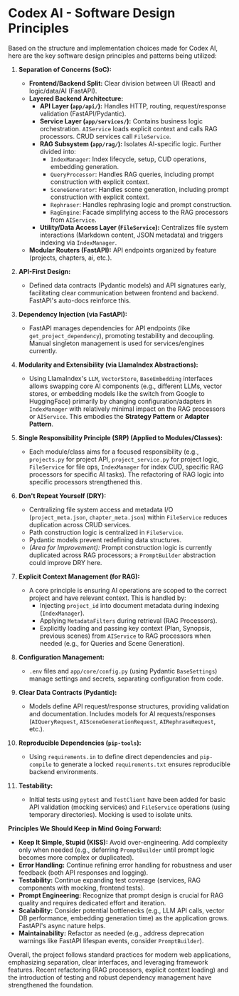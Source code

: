 # Codex AI - Software Design Principles

Based on the structure and implementation choices made for Codex AI, here are the key software design principles and patterns being utilized:

1.  **Separation of Concerns (SoC):**
    *   **Frontend/Backend Split:** Clear division between UI (React) and logic/data/AI (FastAPI).
    *   **Layered Backend Architecture:**
        *   **API Layer (`app/api/`):** Handles HTTP, routing, request/response validation (FastAPI/Pydantic).
        *   **Service Layer (`app/services/`):** Contains business logic orchestration. `AIService` loads explicit context and calls RAG processors. CRUD services call `FileService`.
        *   **RAG Subsystem (`app/rag/`):** Isolates AI-specific logic. Further divided into:
            *   `IndexManager`: Index lifecycle, setup, CUD operations, embedding generation.
            *   `QueryProcessor`: Handles RAG queries, including prompt construction with explicit context.
            *   `SceneGenerator`: Handles scene generation, including prompt construction with explicit context.
            *   `Rephraser`: Handles rephrasing logic and prompt construction.
            *   `RagEngine`: Facade simplifying access to the RAG processors from `AIService`.
        *   **Utility/Data Access Layer (`FileService`):** Centralizes file system interactions (Markdown content, JSON metadata) and triggers indexing via `IndexManager`.
    *   **Modular Routers (FastAPI):** API endpoints organized by feature (projects, chapters, ai, etc.).

2.  **API-First Design:**
    *   Defined data contracts (Pydantic models) and API signatures early, facilitating clear communication between frontend and backend. FastAPI's auto-docs reinforce this.

3.  **Dependency Injection (via FastAPI):**
    *   FastAPI manages dependencies for API endpoints (like `get_project_dependency`), promoting testability and decoupling. Manual singleton management is used for services/engines currently.

4.  **Modularity and Extensibility (via LlamaIndex Abstractions):**
    *   Using LlamaIndex's `LLM`, `VectorStore`, `BaseEmbedding` interfaces allows swapping core AI components (e.g., different LLMs, vector stores, or embedding models like the switch from Google to HuggingFace) primarily by changing configuration/adapters in `IndexManager` with relatively minimal impact on the RAG processors or `AIService`. This embodies the **Strategy Pattern** or **Adapter Pattern**.

5.  **Single Responsibility Principle (SRP) (Applied to Modules/Classes):**
    *   Each module/class aims for a focused responsibility (e.g., `projects.py` for project API, `project_service.py` for project logic, `FileService` for file ops, `IndexManager` for index CUD, specific RAG processors for specific AI tasks). The refactoring of RAG logic into specific processors strengthened this.

6.  **Don't Repeat Yourself (DRY):**
    *   Centralizing file system access and metadata I/O (`project_meta.json`, `chapter_meta.json`) within `FileService` reduces duplication across CRUD services.
    *   Path construction logic is centralized in `FileService`.
    *   Pydantic models prevent redefining data structures.
    *   *(Area for Improvement):* Prompt construction logic is currently duplicated across RAG processors; a `PromptBuilder` abstraction could improve DRY here.

7.  **Explicit Context Management (for RAG):**
    *   A core principle is ensuring AI operations are scoped to the correct project and have relevant context. This is handled by:
        *   Injecting `project_id` into document metadata during indexing (`IndexManager`).
        *   Applying `MetadataFilters` during retrieval (RAG Processors).
        *   Explicitly loading and passing key context (Plan, Synopsis, previous scenes) from `AIService` to RAG processors when needed (e.g., for Queries and Scene Generation).

8.  **Configuration Management:**
    *   `.env` files and `app/core/config.py` (using Pydantic `BaseSettings`) manage settings and secrets, separating configuration from code.

9.  **Clear Data Contracts (Pydantic):**
    *   Models define API request/response structures, providing validation and documentation. Includes models for AI requests/responses (`AIQueryRequest`, `AISceneGenerationRequest`, `AIRephraseRequest`, etc.).

10. **Reproducible Dependencies (`pip-tools`):**
    *   Using `requirements.in` to define direct dependencies and `pip-compile` to generate a locked `requirements.txt` ensures reproducible backend environments.

11. **Testability:**
    *   Initial tests using `pytest` and `TestClient` have been added for basic API validation (mocking services) and `FileService` operations (using temporary directories). Mocking is used to isolate units.

**Principles We Should Keep in Mind Going Forward:**

*   **Keep It Simple, Stupid (KISS):** Avoid over-engineering. Add complexity only when needed (e.g., deferring `PromptBuilder` until prompt logic becomes more complex or duplicated).
*   **Error Handling:** Continue refining error handling for robustness and user feedback (both API responses and logging).
*   **Testability:** Continue expanding test coverage (services, RAG components with mocking, frontend tests).
*   **Prompt Engineering:** Recognize that prompt design is crucial for RAG quality and requires dedicated effort and iteration.
*   **Scalability:** Consider potential bottlenecks (e.g., LLM API calls, vector DB performance, embedding generation time) as the application grows. FastAPI's async nature helps.
*   **Maintainability:** Refactor as needed (e.g., address deprecation warnings like FastAPI lifespan events, consider `PromptBuilder`).

Overall, the project follows standard practices for modern web applications, emphasizing separation, clear interfaces, and leveraging framework features. Recent refactoring (RAG processors, explicit context loading) and the introduction of testing and robust dependency management have strengthened the foundation.